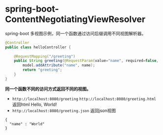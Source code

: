 # spring-boot-ContentNegotiatingViewResolver
spring-boot 多视图示例，同一个函数通过访问后缀调用不同视图解析器。

```java
@Controller
public class helloController {
	
	@RequestMapping("/greeting")
    public String greeting(@RequestParam(value="name", required=false, defaultValue="World") String name, Model model) {
        model.addAttribute("name", name);
        return "greeting";
    }
}
``` 
**同一个函数不同的访问方式返回不同的视图。**
- `http://localhost:8080/greeting` `http://localhost:8080/greeting.html`  返回html  Hello, World!
- `http://localhost:8080/greeting.json` 返回json视图
```
{
  "name" : "World"
}
```
